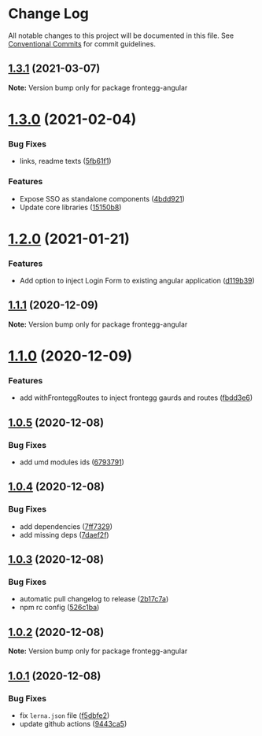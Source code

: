 # Change Log

All notable changes to this project will be documented in this file.
See [Conventional Commits](https://conventionalcommits.org) for commit guidelines.

## [1.3.1](https://github.com/frontegg/frontegg-angular/compare/v1.3.0...v1.3.1) (2021-03-07)

**Note:** Version bump only for package frontegg-angular





# [1.3.0](https://github.com/frontegg/frontegg-angular/compare/v1.2.0...v1.3.0) (2021-02-04)


### Bug Fixes

* links, readme texts ([5fb61f1](https://github.com/frontegg/frontegg-angular/commit/5fb61f14bbe74b68bca460dd38a8560c121b5844))


### Features

* Expose SSO as standalone components ([4bdd921](https://github.com/frontegg/frontegg-angular/commit/4bdd9214c79066f9778123be7869426d3139f57c))
* Update core libraries ([15150b8](https://github.com/frontegg/frontegg-angular/commit/15150b8ec55da49e6e2acc037de430b8710469b2))





# [1.2.0](https://github.com/frontegg/frontegg-angular/compare/v1.1.1...v1.2.0) (2021-01-21)


### Features

* Add option to inject Login Form to existing angular application ([d119b39](https://github.com/frontegg/frontegg-angular/commit/d119b39dfa8643e5e7050893d9dc99ba459de54a))





## [1.1.1](https://github.com/frontegg/frontegg-angular/compare/v1.1.0...v1.1.1) (2020-12-09)

**Note:** Version bump only for package frontegg-angular





# [1.1.0](https://github.com/frontegg/frontegg-angular/compare/v1.0.5...v1.1.0) (2020-12-09)


### Features

* add withFronteggRoutes to inject frontegg gaurds and routes ([fbdd3e6](https://github.com/frontegg/frontegg-angular/commit/fbdd3e678aef13b996701259ec4e25ec0a7ad71b))





## [1.0.5](https://github.com/frontegg/frontegg-angular/compare/v1.0.4...v1.0.5) (2020-12-08)


### Bug Fixes

* add umd modules ids ([6793791](https://github.com/frontegg/frontegg-angular/commit/6793791f7a195f7d6719e8c71594a83f6d084e96))





## [1.0.4](https://github.com/frontegg/frontegg-angular/compare/v1.0.3...v1.0.4) (2020-12-08)


### Bug Fixes

* add dependencies ([7ff7329](https://github.com/frontegg/frontegg-angular/commit/7ff73299fa7dbd86a2a15d86247eabc31e5ab7a2))
* add missing deps ([7daef2f](https://github.com/frontegg/frontegg-angular/commit/7daef2f3464b40fe808348f72c7a030811113d41))





## [1.0.3](https://github.com/frontegg/frontegg-angular/compare/v1.0.2...v1.0.3) (2020-12-08)


### Bug Fixes

* automatic pull changelog to release ([2b17c7a](https://github.com/frontegg/frontegg-angular/commit/2b17c7a82be4b8b18984e46d011ff73cb9791fb5))
* npm rc config ([526c1ba](https://github.com/frontegg/frontegg-angular/commit/526c1ba68f3c0184f4d92cf8aa24eb2296ce268c))





## [1.0.2](https://github.com/frontegg/frontegg-angular/compare/v1.0.1...v1.0.2) (2020-12-08)

**Note:** Version bump only for package frontegg-angular





## [1.0.1](https://github.com/frontegg/frontegg-angular/compare/v1.0.0...v1.0.1) (2020-12-08)


### Bug Fixes

* fix `lerna.json` file ([f5dbfe2](https://github.com/frontegg/frontegg-angular/commit/f5dbfe2e1f0d3545a399f1a302fe75e0f356c3c1))
* update github actions ([9443ca5](https://github.com/frontegg/frontegg-angular/commit/9443ca546cc143e831873c9dccad8e875ebaa45d))
